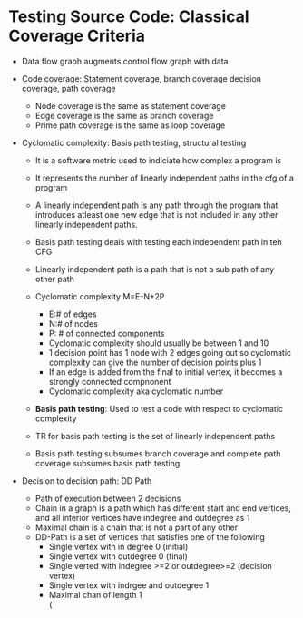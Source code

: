 # Testing Source Code: Classical Coverage Criteria  
* Data flow graph augments control flow graph with data  
* Code coverage: Statement coverage, branch coverage decision coverage, path coverage  
  * Node coverage is the same as statement coverage  
  * Edge coverage is the same as branch coverage  
  * Prime path coverage is the same as loop coverage  
  
* Cyclomatic complexity: Basis path testing, structural testing  
  * It is a software metric used to indiciate how complex a program is  
  * It represents the number of linearly independent paths in the cfg of a program  
  * A linearly independent path is any path through the program that introduces atleast one new edge that is not included in any other linearly independent paths.  
  * Basis path testing deals with testing each independent path in teh CFG  
  * Linearly independent path is a path that is not a sub path of any other path  
  * Cyclomatic complexity M=E-N+2P  
    * E:# of edges  
    * N:# of nodes  
    * P: # of connected components  
    * Cyclomatic complexity should usually be between 1 and 10  
    * 1 decision point has 1 node with 2 edges going out so cyclomatic complexity can give the number of decision points plus 1  
    * If an edge is added from the final to initial vertex, it becomes a strongly connected compnonent  
    * Cyclomatic complexity aka cyclomatic number  
    
  * **Basis path testing**: Used to test a code with respect to cyclomatic complexity  
  * TR for basis path testing is the set of linearly independent paths  
  * Basis path testing subsumes branch coverage and complete path coverage subsumes basis path testing  
    
* Decision to decision path: DD Path  
  * Path of execution between 2 decisions  
  * Chain in a graph is a path which has different start and end vertices, and all interior vertices have indegree and outdegree as 1  
  * Maximal chain is a chain that is not a part of any other  
  * DD-Path is a set of vertices that satisfies one of the following  
    * Single vertex with in degree 0 (initial)  
    * Single vertex with outdegree 0 (final)  
    * Single verted with indegree >=2 or outdegree>=2 (decision vertex)  
    * Single vertex with indrgee and outdegree 1  
    * Maximal chan of length 1  
    (
